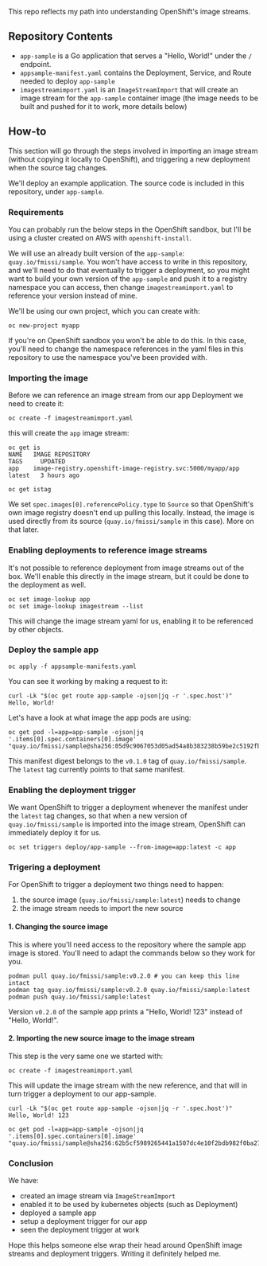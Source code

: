 This repo reflects my path into understanding OpenShift's image streams.

## Repository Contents

* `app-sample` is a Go application that serves a "Hello, World!" under the `/`
endpoint.
* `appsample-manifest.yaml` contains the Deployment, Service, and Route needed
to deploy `app-sample`
* `imagestreamimport.yaml` is an `ImageStreamImport` that will create an image
stream for the `app-sample` container image (the image needs to be built and
pushed for it to work, more details below)

## How-to

This section will go through the steps involved in importing an image stream
(without copying it locally to OpenShift), and triggering a new deployment
when the source tag changes.

We'll deploy an example application. The source code is included in this
repository, under `app-sample`.

### Requirements

You can probably run the below steps in the OpenShift sandbox, but I'll be
using a cluster created on AWS with `openshift-install`.

We will use an already built version of the `app-sample`:
`quay.io/fmissi/sample`. You won't have access to write in this repository, and
we'll need to do that eventually to trigger a deployment, so you might want to
build your own version of the `app-sample` and push it to a registry namespace
you can access, then change `imagestreamimport.yaml` to reference your version
instead of mine.

We'll be using our own project, which you can create with:

```
oc new-project myapp
```
If you're on OpenShift sandbox you won't be able to do this. In this case,
you'll need to change the namespace references in the yaml files in this
repository to use the namespace you've been provided with.

### Importing the image

Before we can reference an image stream from our app Deployment we need to
create it:

```
oc create -f imagestreamimport.yaml
```

this will create the `app` image stream:

```
oc get is
NAME   IMAGE REPOSITORY                                             TAGS     UPDATED
app    image-registry.openshift-image-registry.svc:5000/myapp/app   latest   3 hours ago

oc get istag
```

We set `spec.images[0].referencePolicy.type` to `Source` so that OpenShift's
own image registry doesn't end up pulling this locally. Instead, the image is
used directly from its source (`quay.io/fmissi/sample` in this case). More on
that later.

### Enabling deployments to reference image streams

It's not possible to reference deployment from image streams out of the box.
We'll enable this directly in the image stream, but it could be done to the
deployment as well.

```
oc set image-lookup app
oc set image-lookup imagestream --list
```

This will change the image stream yaml for us, enabling it to be referenced
by other objects.

### Deploy the sample app

```
oc apply -f appsample-manifests.yaml
```

You can see it working by making a request to it:

```
curl -Lk "$(oc get route app-sample -ojson|jq -r '.spec.host')"
Hello, World!
```

Let's have a look at what image the app pods are using:

```
oc get pod -l=app=app-sample -ojson|jq '.items[0].spec.containers[0].image'
"quay.io/fmissi/sample@sha256:05d9c9067053d05ad54a8b383238b59be2c5192fb0ea49708c982e9133b98977"
```

This manifest digest belongs to the `v0.1.0` tag of `quay.io/fmissi/sample`.
The `latest` tag currently points to that same manifest.

### Enabling the deployment trigger

We want OpenShift to trigger a deployment whenever the manifest under the
`latest` tag changes, so that when a new version of `quay.io/fmissi/sample` is
imported into the image stream, OpenShift can immediately deploy it for us.

```
oc set triggers deploy/app-sample --from-image=app:latest -c app
```

### Trigering a deployment

For OpenShift to trigger a deployment two things need to happen:
1. the source image (`quay.io/fmissi/sample:latest`) needs to change
2. the image stream needs to import the new source

#### 1. Changing the source image

This is where you'll need access to the repository where the sample app image
is stored. You'll need to adapt the commands below so they work for you.

```
podman pull quay.io/fmissi/sample:v0.2.0 # you can keep this line intact
podman tag quay.io/fmissi/sample:v0.2.0 quay.io/fmissi/sample:latest
podman push quay.io/fmissi/sample:latest
```

Version `v0.2.0` of the sample app prints a "Hello, World! 123" instead of
"Hello, World!".

#### 2. Importing the new source image to the image stream

This step is the very same one we started with:

```
oc create -f imagestreamimport.yaml
```

This will update the image stream with the new reference, and that will in turn
trigger a deployment to our app-sample.

```
curl -Lk "$(oc get route app-sample -ojson|jq -r '.spec.host')"
Hello, World! 123
```

```
oc get pod -l=app=app-sample -ojson|jq '.items[0].spec.containers[0].image'
"quay.io/fmissi/sample@sha256:62b5cf5989265441a1507dc4e10f2bdb982f0ba2707487120612f055b7f2bdb8"
```

### Conclusion

We have:

* created an image stream via `ImageStreamImport`
* enabled it to be used by kubernetes objects (such as Deployment)
* deployed a sample app
* setup a deployment trigger for our app
* seen the deployment trigger at work

Hope this helps someone else wrap their head around OpenShift image streams and
deployment triggers. Writing it definitely helped me.
